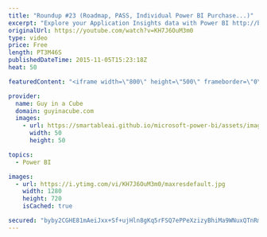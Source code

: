 ```yaml
---
title: "Roundup #23 (Roadmap, PASS, Individual Power BI Purchase...)"
excerpt: "Explore your Application Insights data with Power BI http://blogs.msdn.com/b/powerbi/archive/2015/11/04/explore-your-application-insights-data-with-power-bi.aspx  Power BI Weekly Service Update http://blogs.msdn.com/b/powerbi/archive/2015/11/03/power-bi-weekly-service-update-1103.aspx  Power BI User"
originalUrl: https://youtube.com/watch?v=KH7J6OuM3m0
type: video
price: Free
length: PT3M46S
publishedDateTime: 2015-11-05T15:23:18Z
heat: 50

featuredContent: "<iframe width=\"800\" height=\"500\" frameborder=\"0\" src=\"https://www.youtube.com/embed/KH7J6OuM3m0\" allow=\"accelerometer; autoplay; encrypted-media; gyroscope; picture-in-picture\" allowfullscreen></iframe>"

provider:
  name: Guy in a Cube
  domain: guyinacube.com
  images:
    - url: https://smartableai.github.io/microsoft-power-bi/assets/images/organizations/guyinacube.com-50x50.jpg
      width: 50
      height: 50

topics:
  - Power BI

images:
  - url: https://i.ytimg.com/vi/KH7J6OuM3m0/maxresdefault.jpg
    width: 1280
    height: 720
    isCached: true

secured: "byby2CGHE81mAeiJxx+Sf+ujHln8gKq5rFSQ7ePPeXzizyBhiMa9WNuxQTnRm8FN5D75BTi/xt+3UMY+QUwqaGVpIjRucolGlTnJVDFdDqL+4dMZKMlFln7xiummSc91SjZ5ysoQE33VdaFYivGxWFWw0kNn1MAUdGND4SyDZDppoygaIruS43DgXXfdkBw3fSWCFQ9Vn4bMWLkMKuxvc0sC4+Eel2G1Ni/Dgb2qFs1fEbStJzJ9OZlfVceTiAGLR9yFZWO99ptlZBHVgYbAHiAeN2mERSWGlzUF3RQN2QXPi9jFgcCYssv8iSrsPtUSH90MJemrf3GcgVy6au8nbrmiCvSkF69l/qLBVjZGCcd+nMPanFyFaM+AWoxK2Gz6DBYAXo2m1TluAZjGhX2l4IAo+LQ8spqtU9rPC3acHb8=;wK6A2rTxtW4FAT0wqXFtrg=="
---
```


